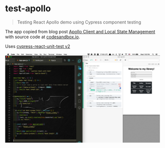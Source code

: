 # test-apollo
> Testing React Apollo demo using Cypress component testing

The app copied from blog post [Apollo Client and Local State Management](https://blog.soshace.com/apollo-client-and-local-state-management/) with source code at [codesandbox.io](https://codesandbox.io/s/relaxed-rain-4xco8).

Uses [cypress-react-unit-test v2](https://github.com/bahmutov/cypress-react-unit-test/pull/108)

![Example tests](images/mock-fetch.png)
